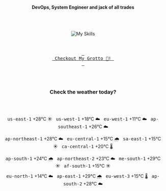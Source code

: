 <h4 align="center">DevOps, System Engineer and jack of all trades</h4>

<div align="center">
  <br/><br/>

![My Skills](https://go-skill-icons.vercel.app/api/icons?i=prometheus,grafana,amazonwebservices,azure,typescript,golang,docker,kubernetes,argocd,rust&perline=5&theme=light)

<br/>

[<kbd> <br> Checkout My Grotto 🍵! <br> </kbd>](https://sathirak.me/)
  
</div>

<br/>
<br/>

<h3 align="center">Check the weather today?</h3>
<!-- start-daily-update -->
<div align="center">
  <!-- Updated on Sun Sep 14 01:43:23 UTC 2025 --><br><br>

  <kbd>us-east-1</kbd> +28°C ☀️ &nbsp; 
  <kbd>us-west-1</kbd> +18°C ☁️ &nbsp; 
  <kbd>eu-west-1</kbd> +11°C ☁️ &nbsp; 
  <kbd>ap-southeast-1</kbd> +26°C ☁️ <br>

  <kbd>ap-northeast-1</kbd> +28°C ☁️ &nbsp; 
  <kbd>eu-central-1</kbd> +15°C 🌧️ &nbsp; 
  <kbd>sa-east-1</kbd> +15°C ☀️ &nbsp; 
  <kbd>ca-central-1</kbd> +20°C 🌡️ <br>

  <kbd>ap-south-1</kbd> +24°C 🌧️ &nbsp; 
  <kbd>ap-northeast-2</kbd> +23°C ☁️ &nbsp; 
  <kbd>me-south-1</kbd> +29°C ☀️ &nbsp; 
  <kbd>af-south-1</kbd> +15°C ☀️ <br>

  <kbd>eu-north-1</kbd> +14°C ☁️ &nbsp; 
  <kbd>ap-east-1</kbd> +29°C 🌧️ &nbsp; 
  <kbd>eu-west-3</kbd> +15°C 🌡️ &nbsp; 
  <kbd>ap-south-2</kbd> +28°C ☁️
</div>
<!-- end-daily-update -->
